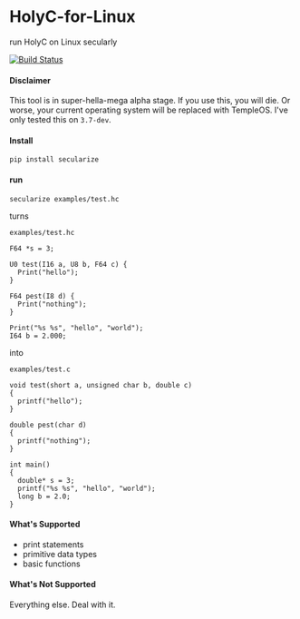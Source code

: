 # HolyC-for-Linux
run HolyC on Linux secularly

[![Build Status](http://ec2-54-162-194-49.compute-1.amazonaws.com/job/holyc-for-linux/job/master/badge/icon)](http://ec2-54-162-194-49.compute-1.amazonaws.com/job/holyc-for-linux/job/master/)

#### Disclaimer

This tool is in super-hella-mega alpha stage. If you use this, you will die. Or worse, your current operating system will be replaced with TempleOS. I've only tested this on `3.7-dev`.

#### Install

```
pip install secularize
```

#### run

`secularize examples/test.hc`

turns

`examples/test.hc`
```
F64 *s = 3;

U0 test(I16 a, U8 b, F64 c) {
  Print("hello");
}

F64 pest(I8 d) {
  Print("nothing");
}

Print("%s %s", "hello", "world");
I64 b = 2.000;
```

into

`examples/test.c`
```
void test(short a, unsigned char b, double c)
{
  printf("hello");
}

double pest(char d)
{
  printf("nothing");
}

int main()
{
  double* s = 3;
  printf("%s %s", "hello", "world");
  long b = 2.0;
}
```

#### What's Supported

- print statements
- primitive data types
- basic functions

#### What's Not Supported

Everything else. Deal with it.
